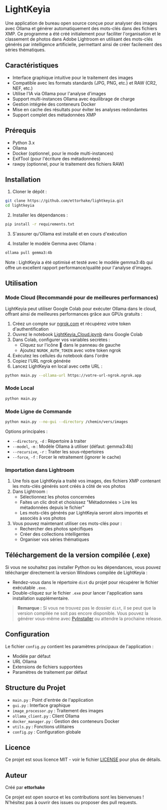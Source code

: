 # LightKeyia

Une application de bureau open source conçue pour analyser des images avec Ollama et générer automatiquement des mots-clés dans des fichiers XMP. Ce programme a été créé initialement pour faciliter l'organisation et le classement de photos dans Adobe Lightroom en utilisant des mots-clés générés par intelligence artificielle, permettant ainsi de créer facilement des séries thématiques.

## Caractéristiques

- Interface graphique intuitive pour le traitement des images
- Compatible avec les formats standards (JPG, PNG, etc.) et RAW (CR2, NEF, etc.)
- Utilise l'IA via Ollama pour l'analyse d'images
- Support multi-instances Ollama avec équilibrage de charge
- Gestion intégrée des conteneurs Docker
- Mise en cache des résultats pour éviter les analyses redondantes
- Support complet des métadonnées XMP

## Prérequis

- Python 3.x
- Ollama
- Docker (optionnel, pour le mode multi-instances)
- ExifTool (pour l'écriture des métadonnées)
- rawpy (optionnel, pour le traitement des fichiers RAW)

## Installation

1. Cloner le dépôt :
```bash
git clone https://github.com/ettorhake/lightkeyia.git
cd lightkeyia
```

2. Installer les dépendances :
```bash
pip install -r requirements.txt
```

3. S'assurer qu'Ollama est installé et en cours d'exécution

4. Installer le modèle Gemma avec Ollama :
```bash
ollama pull gemma3:4b
```
Note : LightKeyia a été optimisé et testé avec le modèle gemma3:4b qui offre un excellent rapport performance/qualité pour l'analyse d'images.

## Utilisation

### Mode Cloud (Recommandé pour de meilleures performances)

LightKeyia peut utiliser Google Colab pour exécuter Ollama dans le cloud, offrant ainsi de meilleures performances grâce aux GPUs gratuits :

1. Créez un compte sur [ngrok.com](https://ngrok.com) et récupérez votre token d'authentification
2. Ouvrez le notebook [LightKeyia_Cloud.ipynb](https://colab.research.google.com/github/ettorhake/lightkeyia/blob/main/lightkeyia_colab.ipynb) dans Google Colab
3. Dans Colab, configurer vos variables secrètes :
   - Cliquez sur l'icône 🔑 dans le panneau de gauche
   - Ajoutez `NGROK_AUTH_TOKEN` avec votre token ngrok
4. Exécutez les cellules du notebook dans l'ordre
5. Copiez l'URL ngrok générée
6. Lancez LightKeyia en local avec cette URL :
```bash
python main.py --ollama-url https://votre-url-ngrok.ngrok.app
```

### Mode Local

```bash
python main.py
```

### Mode Ligne de Commande

```bash
python main.py --no-gui --directory /chemin/vers/images
```

Options principales :
- `--directory`, `-d` : Répertoire à traiter
- `--model`, `-m` : Modèle Ollama à utiliser (défaut: gemma3:4b)
- `--recursive`, `-r` : Traiter les sous-répertoires
- `--force`, `-f` : Forcer le retraitement (ignorer le cache)

### Importation dans Lightroom

1. Une fois que LightKeyia a traité vos images, des fichiers XMP contenant les mots-clés générés sont créés à côté de vos photos
2. Dans Lightroom :
   - Sélectionnez les photos concernées
   - Faites un clic droit et choisissez "Métadonnées > Lire les métadonnées depuis le fichier"
   - Les mots-clés générés par LightKeyia seront alors importés et associés à vos photos
3. Vous pouvez maintenant utiliser ces mots-clés pour :
   - Rechercher des photos spécifiques
   - Créer des collections intelligentes
   - Organiser vos séries thématiques

## Téléchargement de la version compilée (.exe)

Si vous ne souhaitez pas installer Python ou les dépendances, vous pouvez télécharger directement la version Windows compilée de LightKeyia :

- Rendez-vous dans le répertoire `dist` du projet pour récupérer le fichier exécutable `.exe`.
- Double-cliquez sur le fichier `.exe` pour lancer l'application sans installation supplémentaire.

> **Remarque :** Si vous ne trouvez pas le dossier `dist`, il se peut que la version compilée ne soit pas encore disponible. Vous pouvez la générer vous-même avec [PyInstaller](https://www.pyinstaller.org/) ou attendre la prochaine release.

## Configuration

Le fichier `config.py` contient les paramètres principaux de l'application :
- Modèle par défaut
- URL Ollama
- Extensions de fichiers supportées
- Paramètres de traitement par défaut

## Structure du Projet

- `main.py` : Point d'entrée de l'application
- `gui.py` : Interface graphique
- `image_processor.py` : Traitement des images
- `ollama_client.py` : Client Ollama
- `docker_manager.py` : Gestion des conteneurs Docker
- `utils.py` : Fonctions utilitaires
- `config.py` : Configuration globale

## Licence

Ce projet est sous licence MIT - voir le fichier [LICENSE](LICENSE) pour plus de détails.

## Auteur

Créé par **ettorhake**

Ce projet est open source et les contributions sont les bienvenues ! N'hésitez pas à ouvrir des issues ou proposer des pull requests.

